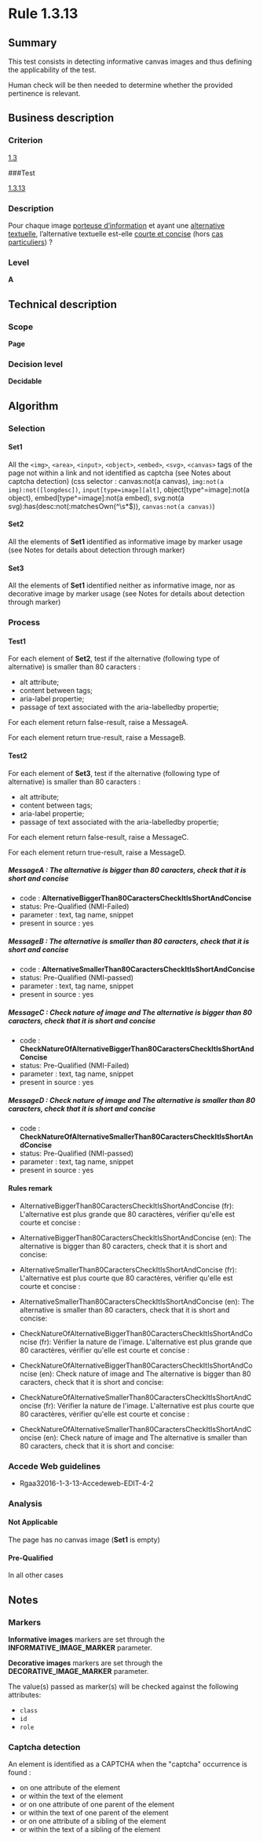 # Rule 1.3.13

## Summary

This test consists in detecting informative canvas images and thus defining the applicability of the test.

Human check will be then needed to determine whether the provided pertinence is relevant.

## Business description

### Criterion

[1.3](http://references.modernisation.gouv.fr/referentiel-technique-0#crit-1-3)

###Test

[1.3.13](http://references.modernisation.gouv.fr/referentiel-technique-0#test-1-3-13)

### Description

Pour chaque image <a href="http://references.modernisation.gouv.fr/rgaa/glossaire.html#image-porteuse-dinformation">porteuse d’information</a> et ayant une <a href="http://references.modernisation.gouv.fr/rgaa/glossaire.html#alternative-textuelle-image">alternative textuelle</a>, l’alternative textuelle est-elle <a href="http://references.modernisation.gouv.fr/rgaa/glossaire.html#alternative-courte-et-concise">courte et concise</a> (hors <a href="http://references.modernisation.gouv.fr/rgaa/cas-particuliers.html#cp-1-3" title="Cas particuliers pour le crit&egrave;re 1.3">cas particuliers</a>) ?

### Level

**A**

## Technical description

### Scope

**Page**

### Decision level

**Decidable**

## Algorithm

### Selection

#### Set1

All the `<img>`, `<area>`, `<input>`, `<object>`, `<embed>`, `<svg>`, `<canvas>` tags of the page not within a link and not identified as captcha (see Notes about captcha detection) (css selector : canvas:not(a canvas), `img:not(a img):not([longdesc])`, `input[type=image][alt]`, object[type^=image]:not(a object), embed[type^=image]:not(a embed), svg:not(a svg):has(desc:not(:matchesOwn(^\\s*$)), `canvas:not(a canvas)`)

#### Set2

All the elements of **Set1** identified as informative image by marker usage (see Notes for details about detection through marker)

#### Set3

All the elements of **Set1** identified neither as informative image, nor as decorative image by marker usage (see Notes for details about detection through marker)

### Process

#### Test1

For each element of **Set2**, test if the alternative (following type of alternative) is smaller than 80 caracters :
 * alt attribute;
 * content between tags;
 * aria-label propertie;
 * passage of text associated with the aria-labelledby propertie;

For each element return false-result, raise a MessageA.

For each element return true-result, raise a MessageB.

#### Test2

For each element of **Set3**, test if the alternative (following type of alternative) is smaller than 80 caracters :
 * alt attribute;
 * content between tags;
 * aria-label propertie;
 * passage of text associated with the aria-labelledby propertie;

For each element return false-result, raise a MessageC.

For each element return true-result, raise a MessageD.

##### MessageA : The alternative is bigger than 80 caracters, check that it is short and concise

-    code : **AlternativeBiggerThan80CaractersCheckItIsShortAndConcise** 
-    status: Pre-Qualified (NMI-Failed)
-    parameter : text, tag name, snippet
-    present in source : yes

##### MessageB : The alternative is smaller than 80 caracters, check that it is short and concise

-    code : **AlternativeSmallerThan80CaractersCheckItIsShortAndConcise** 
-    status: Pre-Qualified (NMI-passed)
-    parameter : text, tag name, snippet
-    present in source : yes

##### MessageC : Check nature of image and The alternative is bigger than 80 caracters, check that it is short and concise

-    code : **CheckNatureOfAlternativeBiggerThan80CaractersCheckItIsShortAndConcise** 
-    status: Pre-Qualified (NMI-Failed)
-    parameter : text, tag name, snippet
-    present in source : yes

##### MessageD : Check nature of image and The alternative is smaller than 80 caracters, check that it is short and concise

-    code : **CheckNatureOfAlternativeSmallerThan80CaractersCheckItIsShortAndConcise** 
-    status: Pre-Qualified (NMI-passed)
-    parameter : text, tag name, snippet
-    present in source : yes

#### Rules remark

 * AlternativeBiggerThan80CaractersCheckItIsShortAndConcise (fr): L'alternative est plus grande que 80 caract&egrave;res, v&eacute;rifier qu'elle est courte et concise :
 * AlternativeBiggerThan80CaractersCheckItIsShortAndConcise (en): The alternative is bigger than 80 caracters, check that it is short and concise:

 * AlternativeSmallerThan80CaractersCheckItIsShortAndConcise (fr): L'alternative est plus courte que 80 caract&egrave;res, v&eacute;rifier qu'elle est courte et concise :
 * AlternativeSmallerThan80CaractersCheckItIsShortAndConcise (en): The alternative is smaller than 80 caracters, check that it is short and concise:

 * CheckNatureOfAlternativeBiggerThan80CaractersCheckItIsShortAndConcise (fr): V&eacute;rifier la nature de l'image. L'alternative est plus grande que 80 caract&egrave;res, v&eacute;rifier qu'elle est courte et concise :
 * CheckNatureOfAlternativeBiggerThan80CaractersCheckItIsShortAndConcise (en): Check nature of image and The alternative is bigger than 80 caracters, check that it is short and concise:

 * CheckNatureOfAlternativeSmallerThan80CaractersCheckItIsShortAndConcise (fr): V&eacute;rifier la nature de l'image. L'alternative est plus courte que 80 caract&egrave;res, v&eacute;rifier qu'elle est courte et concise :
 * CheckNatureOfAlternativeSmallerThan80CaractersCheckItIsShortAndConcise (en): Check nature of image and The alternative is smaller than 80 caracters, check that it is short and concise:

### Accede Web guidelines

 * Rgaa32016-1-3-13-Accedeweb-EDIT-4-2

### Analysis

#### Not Applicable 

The page has no canvas image (**Set1** is empty)

#### Pre-Qualified

In all other cases

## Notes

### Markers 

**Informative images** markers are set through the **INFORMATIVE_IMAGE_MARKER** parameter.

**Decorative images** markers are set through the **DECORATIVE_IMAGE_MARKER** parameter.

The value(s) passed as marker(s) will be checked against the following attributes:

- `class`
- `id`
- `role`

### Captcha detection

An element is identified as a CAPTCHA when the "captcha" occurrence is found :

- on one attribute of the element
- or within the text of the element
- or on one attribute of one parent of the element
- or within the text of one parent of the element
- or on one attribute of a sibling of the element
- or within the text of a sibling of the element
